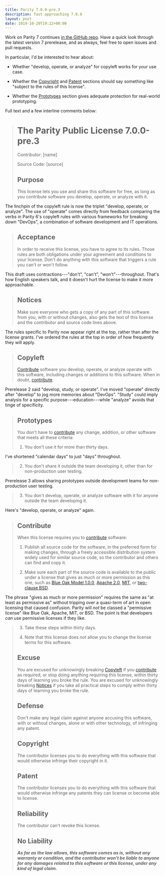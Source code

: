 ```yaml
---
title: Parity 7.0.0-pre.3
description: fast approaching 7.0.0
layout: post
date: 2019-10-20T19:22+00:00
---
```


Work on Parity 7 continues [in the GitHub repo](https://github.com/licensezero/parity-public-license).  Have a quick look through the latest version 7 prerelease, and as always, feel free to open issues and pull requests.

In particular, I'd be interested to hear about:

- Whether "develop, operate, or analyze" for copyleft works for your use case.

- Whether the [Copyright](#copyright) and [Patent](#patent) sections should say something like "subject to the rules of this license".

- Whether the [Prototypes](#prototypes) section gives adequate protection for real-world prototyping.

Full text and a few interline comments below:

> # The Parity Public License 7.0.0-pre.3
>
> Contributor: [name]
>
> Source Code: [source]
>
> ## Purpose
>
> This license lets you use and share this software for free, as long as you contribute software you develop, operate, or analyze with it.

The linchpin of the copyleft rule is now the triplet "develop, operate, or analyze".  The use of "operate" comes directly from feedback comparing the verbs in Parity 6's copyleft rules with various frameworks for breaking down "DevOps", a combination of software development and IT operations.

> ## Acceptance
>
> In order to receive this license, you have to agree to its rules.  Those rules are both obligations under your agreement and conditions to your license.  Don't do anything with this software that triggers a rule you can't or won't follow.

This draft uses contractions---"don't", "can't", "won't"---throughout.  That's how English speakers talk, and it doesn't hurt the license to make it more approachable.

> ## Notices
>
> Make sure everyone who gets a copy of any part of this software from you, with or without changes, also gets the text of this license and the contributor and source code lines above.

The rules specific to Parity now appear right at the top, rather than after the license grants.  I've ordered the rules at the top in order of how frequently they will apply.

> ## Copyleft
>
> [Contribute](#contribute) software you develop, operate, or analyze operate with this software, including changes or additions to this software.  When in doubt, [contribute](#contribute).

Prerelease 2 said "develop, study, or operate".  I've moved "operate" directly after "develop" to jog more memories about "DevOps".  "Study" could imply analysis for a specific purpose---education---while "analyze" avoids that tinge of specificity.

>
> ## Prototypes
>
> You don't have to [contribute](#contribute) any change, addition, or other software that meets all these criteria:
>
> <ol><li value="1"><p>You don't use it for more than thirty days.</p></li></ol>

I've shortened "calendar days" to just "days" throughout.

> <ol><li value="2"><p>You don't share it outside the team developing it, other than for non-production user testing.</p></li></ol>

Prerelease 3 allows sharing prototypes outside development teams for non-production user testing.

> <ol><li value="3"><p>You don't develop, operate, or analyze software with it for anyone outside the team developing it.</p></li></ol>

Here's "develop, operate, or analyze" again.

> ## Contribute
>
> When this license requires you to [contribute](#contribute) software:
>
> 1.  Publish all source code for the software, in the preferred form for making changes, through a freely accessible distribution system widely used for similar source code, so the contributor and others can find and copy it.
>
> 2.  Make sure each part of the source code is available to the public under a license that gives as much or more permission as this one, such as [Blue Oak Model 1.0.0](https://blueoakcouncil.org/license/1.0.0), [Apache 2.0](https://www.apache.org/licenses/LICENSE-2.0.html), [MIT](https://spdx.org/licenses/MIT.html), or [two-clause BSD](https://spdx.org/licenses/BSD-2-Clause.html).

The phrase "gives as much or more permission" requires the same as "at least as permissive as" without tripping over a quasi-term of art in open licensing that caused confusion.  Parity will _not_ be classed a "permissive license" like Blue Oak, Apache, MIT, or BSD.  The point is that developers _can_ use permissive licenses if they like.

>
> <ol>
> <li value="3"><p>Take these steps within thirty days.</p></li>
> <li value="4"><p>Note that this license does <em>not</em> allow you to change the license terms for this software.</p></li>
> </ol>
>
> ## Excuse
>
> You are excused for unknowingly breaking [Copyleft](#copyleft) if you [contribute](#contribute) as required, or stop doing anything requiring this license, within thirty days of learning you broke the rule.  You are excused for unknowingly breaking [Notices](#notices) if you take all practical steps to comply within thirty days of learning you broke the rule.
>
> ## Defense
>
> Don't make any legal claim against anyone accusing this software, with or without changes, alone or with other technology, of infringing any patent.
>
> ## Copyright
>
> The contributor licenses you to do everything with this software that would otherwise infringe their copyright in it.
>
> ## Patent
>
> The contributor licenses you to do everything with this software that would otherwise infringe any patents they can license or become able to license.
>
> ## Reliability
>
> The contributor can't revoke this license.
>
> ## No Liability
>
> ***As far as the law allows, this software comes as is, without any warranty or condition, and the contributor won't be liable to anyone for any damages related to this software or this license, under any kind of legal claim.***
